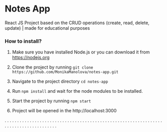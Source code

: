 # Notes App

React JS Project based on the CRUD operations (create, read, delete, update) | made for educational purposes

### How to install?

1. Make sure you have installed Node.js or you can download it from https://nodejs.org

2. Clone the project by running  `git clone https://github.com/MonikaManolova/notes-app.git`

3. Navigate to the project directory  `cd notes-app`

4. Run `npm install` and wait for the node modules to be installed.

5. Start the project by running `npm start`

6. Project will be opened in the http://localhost:3000

. . . . . . . . . . . . . . . . . . . . . . . . . . . . . . . . . .  . . . . . . . . . . . . . . . . . . . . .  . . . . . . . . . . . . . . . . . . . . .  . . . . . . . .
